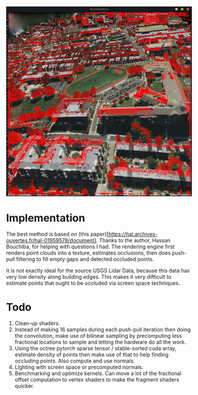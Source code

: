 
![](/doc/PC2.jpg)

# Implementation
The best method is based on (this paper)[https://hal.archives-ouvertes.fr/hal-01959578/document]. Thanks to the author, Hassan Bouchiba, for helping with questions I had.
The rendering engine first renders point clouds into a texture, estimates occlusions, then does push-pull filtering to fill empty gaps and detected occluded points.

It is not exactly ideal for the source USGS Lidar Data, because this data has very low density along building edges. This makes it very difficult to estimate points that ought to be occluded via screen space techniques.


# Todo
 1. Clean-up shaders.
 2. Instead of making 16 samples during each push-pull iteration then doing the convolution, make use of bilinear sampling by precomputing less fractional locations to sample and letting the hardware do all the work.
 3. Using the octree pytorch sparse tensor / stable-sorted cuda array, estimate density of points then make use of that to help finding occluding points. Also compute and use normals.
 4. Lighting with screen space or precomputed normals.
 5. Benchmarking and optimize kernels. Can move a lot of the fractional offset computation to vertex shaders to make the fragment shaders quicker.
